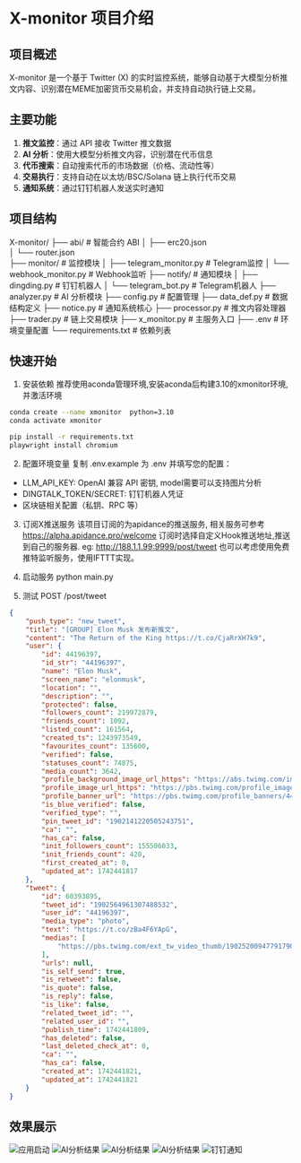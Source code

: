 # X-monitor 项目介绍

## 项目概述
X-monitor 是一个基于 Twitter (X) 的实时监控系统，能够自动基于大模型分析推文内容、识别潜在MEME加密货币交易机会，并支持自动执行链上交易。

## 主要功能
1. **推文监控**：通过 API 接收 Twitter 推文数据
2. **AI 分析**：使用大模型分析推文内容，识别潜在代币信息
3. **代币搜索**：自动搜索代币的市场数据（价格、流动性等）
4. **交易执行**：支持自动在以太坊/BSC/Solana 链上执行代币交易
5. **通知系统**：通过钉钉机器人发送实时通知


## 项目结构
X-monitor/
├── abi/                    # 智能合约 ABI
│   ├── erc20.json          
│   └── router.json         
├── monitor/                # 监控模块
│   ├── telegram_monitor.py # Telegram监控
│   └── webhook_monitor.py  # Webhook监听
├── notify/                 # 通知模块
│   ├── dingding.py         # 钉钉机器人
│   └── telegram_bot.py     # Telegram机器人
├── analyzer.py             # AI 分析模块
├── config.py               # 配置管理
├── data_def.py             # 数据结构定义
├── notice.py               # 通知系统核心
├── processor.py            # 推文内容处理器
├── trader.py               # 链上交易模块
├── x_monitor.py            # 主服务入口
├── .env                    # 环境变量配置
└── requirements.txt        # 依赖列表


## 快速开始
1. 安装依赖
推荐使用aconda管理环境,安装aconda后构建3.10的xmonitor环境,并激活环境


```bash
conda create --name xmonitor  python=3.10
conda activate xmonitor

pip install -r requirements.txt
playwright install chromium
```

2. 配置环境变量
复制 .env.example 为 .env 并填写您的配置：
- LLM_API_KEY: OpenAI 兼容 API 密钥, model需要可以支持图片分析
- DINGTALK_TOKEN/SECRET: 钉钉机器人凭证
- 区块链相关配置（私钥、RPC 等）

3. 订阅X推送服务
该项目订阅的为apidance的推送服务, 相关服务可参考 https://alpha.apidance.pro/welcome  订阅时选择自定义Hook推送地址,推送到自己的服务器. eg:  http://188.1.1.99:9999/post/tweet
也可以考虑使用免费推特监听服务，使用IFTTT实现。
4. 启动服务
python main.py


5. 测试
POST  /post/tweet

```json
{
    "push_type": "new_tweet",
    "title": "[GROUP] Elon Musk 发布新推文",
    "content": "The Return of the King https://t.co/CjaRrXH7k9",
    "user": {
        "id": 44196397,
        "id_str": "44196397",
        "name": "Elon Musk",
        "screen_name": "elonmusk",
        "location": "",
        "description": "",
        "protected": false,
        "followers_count": 219972879,
        "friends_count": 1092,
        "listed_count": 161564,
        "created_ts": 1243973549,
        "favourites_count": 135600,
        "verified": false,
        "statuses_count": 74875,
        "media_count": 3642,
        "profile_background_image_url_https": "https://abs.twimg.com/images/themes/theme1/bg.png",
        "profile_image_url_https": "https://pbs.twimg.com/profile_images/1893803697185910784/Na5lOWi5_normal.jpg",
        "profile_banner_url": "https://pbs.twimg.com/profile_banners/44196397/1739948056",
        "is_blue_verified": false,
        "verified_type": "",
        "pin_tweet_id": "1902141220505243751",
        "ca": "",
        "has_ca": false,
        "init_followers_count": 155506033,
        "init_friends_count": 420,
        "first_created_at": 0,
        "updated_at": 1742441817
    },
    "tweet": {
        "id": 60393895,
        "tweet_id": "1902564961307488532",
        "user_id": "44196397",
        "media_type": "photo",
        "text": "https://t.co/zBa4F6YApG",
        "medias": [
            "https://pbs.twimg.com/ext_tw_video_thumb/1902520094779179008/pu/img/GAxFkN4qowT1vGA_.jpg"
        ],
        "urls": null,
        "is_self_send": true,
        "is_retweet": false,
        "is_quote": false,
        "is_reply": false,
        "is_like": false,
        "related_tweet_id": "",
        "related_user_id": "",
        "publish_time": 1742441809,
        "has_deleted": false,
        "last_deleted_check_at": 0,
        "ca": "",
        "has_ca": false,
        "created_at": 1742441821,
        "updated_at": 1742441821
    }
}
```

## 效果展示
![应用启动](images/start.png) 
![AI分析结果](images/analys1.png)
![AI分析结果](images/analys2.png)
![AI分析结果](images/analys3.png)
![钉钉通知](images/dingding.jpg)